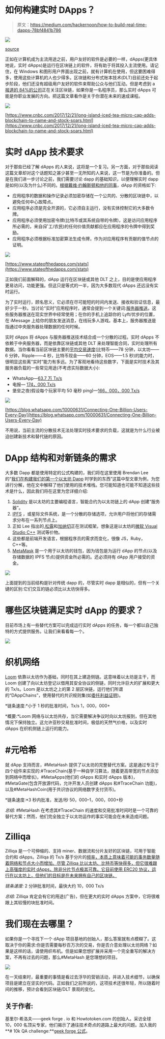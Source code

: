 # 如何构建实时 DApps？

> 原文：<https://medium.com/hackernoon/how-to-build-real-time-dapps-78bf4841b786>

![](img/0dba848d2feadc3b2728e54620bae3ee.png)

[source](https://michelkoven.files.wordpress.com/2014/04/charles-gussin-la-construction-de-la-tour-de-babel-1690.jpg)

正如在计算机成为主流用途之前，用户友好的软件是必要的一样，dApps(更具体地说，实时 dApps)是运行在区块链上的软件，将有助于将其投入主流使用。请记住，在 Windows 和图形用户界面出现之前，就有计算机在使用，但这要困难得多，使用这些计算机的人也少得多。区块链和分布式账本技术(DLT)目前还处于起步阶段，他们还没有超级用户友好的软件来帮助公众与他们互动。但是考虑到 a [报道的 84%的公司](https://www.cnbc.com/2018/08/27/84percent-of-companies-are-dabbling--in-blockchain-new-survey-says-.html)正在关注区块链，如果你是一名程序员，那么实时 dApps 可能是你职业发展的方向。把这篇文章看作是关于你潜在未来的速成课程。

![](img/a6d037e6214ea2bb80df551e0bc469d8.png)

[https://www.cnbc.com/2017/12/21/long-island-iced-tea-micro-cap-adds-blockchain-to-name-and-stock-soars.html](https://www.cnbc.com/2017/12/21/long-island-iced-tea-micro-cap-adds-blockchain-to-name-and-stock-soars.html)

# 实时 dApp 技术要求

对于那些已经了解 dApps 的人来说，这将是一个复习。另一方面，对于那些阅读这篇文章却对这个话题知之甚少甚至一无所知的人来说，这一节是为你准备的。但是在我们进一步讨论之前，我们需要讨论 dapp 的基础知识，以便理解实时 dapp 是如何(以及为什么)不同的。[根据戴维·约翰斯顿和他的同事](https://github.com/DavidJohnstonCEO/DecentralizedApplications)，dApp 的资格如下:

*   应用程序的数据和操作记录必须加密存储在一个公共的、分散的区块链中，以避免任何中心故障点。
*   应用程序必须是完全开源的，它必须自主运行，没有实体控制它的大多数令牌。
*   应用程序必须使用加密令牌(比特币或其系统自带的令牌)，这是访问应用程序所必需的，来自(矿工/农民)的任何价值贡献都应在应用程序的令牌中得到奖励。
*   应用程序必须根据标准加密算法生成令牌，作为对应用程序有贡献的值节点的证明。

![](img/9176a3715ddd967dc24f0caceb6e7877.png)

[https://www.stateofthedapps.com/stats](https://www.stateofthedapps.com/stats)

正如我们前面解释的，dApp 运行在区块链或其他 DLT 之上，目的是使应用程序更易访问，功能更强。但这只是等式的一半，因为大多数现代 dApps 还远没有实时运行。

为了实时运行，顾名思义，它必须在尽可能短的时间内发送、接收和验证信息，最好少于一秒。当讨论“实时”应用程序时，通常会提到一个关键词:[服务器推送](https://en.wikipedia.org/wiki/Push_technology)。这些服务器推送在现实世界中经常使用；在你的手机上追踪你的 Lyft/优步的位置，在 iMessage 上给你的朋友发送消息，在线玩多人游戏。基本上，服务器推送是指通过中央服务器处理数据的任何时候。

实时 dApps 将 dApps 与服务器推送技术结合成一个分散的过程。实时 dApps 不依赖于中央服务器，而是依靠区块链或其他 DLT 来处理智能合同，实时处理所有数据。当你看看当前区块链主要的[平均交易速度](https://www.fool.com/investing/2018/05/23/ranking-the-average-transaction-speeds-of-the-15-l.aspx)(比特币——78 分钟，以太坊——6 分钟，Ripple——4 秒，比特币现金——60 分钟，EOS——1.5 秒)的能力时，很明显这些离“实时”能力有多远。为了客观地看待这些数字，下面是实时技术及其服务器负载的一些常见用途(不考虑实际数据大小):

*   WhatsApp—[63.7 万 Tx/s](https://www.zdnet.com/article/whatsapp-now-one-billion-people-send-55-billion-messages-per-day/)
*   电报— [174，000 Tx/s](https://telegram.org/blog/15-billion)
*   堡垒之夜(假设每个玩家平均 50 毫秒 ping)—[166，000，000 Tx/s](https://www.pcgamesn.com/fortnite/fortnite-battle-royale-player-numbers)

![](img/86dae53f79a0f26ec15039f466c9dd7d.png)

[https://blog.whatsapp.com/10000631/Connecting-One-Billion-Users-Every-Day](https://blog.whatsapp.com/10000631/Connecting-One-Billion-Users-Every-Day)

不用说，当前主流的分散技术无法处理实时技术要求的负载，这就是为什么行业被迫创建新技术和替代链的原因。

# DApp 结构和对新链条的需求

大多数 Dapp 都是使用特定的公式构建的，我们将在这里使用 Brendan Lee 的“[我们在构建我们的第一个以太坊 Dapp](/coinmonks/what-we-learned-building-our-first-dapp-28b01f9fc244) 时学到的东西”这篇中型文章为例，为您进行分解，他在文中解释了他们使用的技术堆栈。您可能知道也可能不知道这些技术是什么，因此我们将在这里为您详细介绍:

1.  [Solidity](https://en.wikipedia.org/wiki/Solidity) 是以太坊的主要编程语言，智能合约为以太坊链上的 dApp 创建“服务器”。
2.  [IPFS](https://ipfs.io/) ，或星际文件系统，是一个分散的存储选项，允许用户将他们的存储需求分布在一系列节点上。
3.  正如 Lee 指出的,[松露](https://gist.github.com/smarr/d1f8f2101b5cc8e14e12)和[加纳切](https://truffleframework.com/ganache)正在测试框架。想象这是以太坊的[微软 Visual Studio C++](https://visualstudio.microsoft.com/vs/features/cplusplus/) 测试等价物。
4.  这些都是前端开发语言，根据程序员的需求而变化，很像 JS，Ruby，C++等。
5.  [MetaMask](https://metamask.io/) 是一个用于以太坊的钱包，因为钱包是为运行 dApp 的节点(以及存储数据的 IPFS 节点)提供资金所必需的。还必须持有 dApp 用户接受的资金。

![](img/de5bf458a904216bb6eb4b4edf6d1c27.png)

上面提到的当前结构是针对传统 dapp 的，尽管实时 dapp 是相似的，但有一个关键的区别:它们交互的链必须比以太坊快得多。

# 哪些区块链满足实时 dApp 的要求？

目前市场上有一些替代方案可以完成运行实时 dApps 的任务，每一个都以自己独特的方式提供服务。让我们来看看每一个。

![](img/3c19cf736cbcae868be5b65f14a44be4.png)

# 织机网络

[Loom](https://loomx.io/) 依靠以太坊作为基础，同时在其上建造侧链。这意味着以太坊是主干，而 Loom 创建了向以太坊登记以借用其安全协议的侧链，同时允许巨大的扩展和更大的 Tx/s。Loom 是以太坊之上的第 2 层区块链，运行他们所谓的“DAppChains”，使用替代的共识规则集(如[委托利益证明](https://hackernoon.com/explain-delegated-proof-of-stake-like-im-5-888b2a74897d))。

*链条速度:*小于 1 秒的批准时间，Tx/s 1，000，000+

*概要:*Loom 网络与以太坊共存，当它需要解决争议时向以太坊报到，但在其他情况下保持独立。这允许亚秒交易批准时间，极低的天然气价格，以及实时 dApps 在织机侧链上运行的能力。

# #元哈希

就 dApp 支持而言，#MetaHash 提供了以太坊的完整替代方案。这是通过专注于四个组件来实现的:#TraceChain(基于一种自学习算法，随着更高带宽的节点添加到网络中而增长)，#MetaApps(他们的 dApps 和实时 dApps 版本)，#MetaGate(包含开放源代码，允许开发人员创建 dApps 和#TraceChain 功能)，以及#MetaHashCoin(用于共识协议的网络数字支付货币)。

*链条速度:*3 秒内批准，发送/秒 50，000–1，000，000+秒

*总结:* #MetaHash 在考虑其#TraceChain 的速度和交易批准时间时是一个可靠的替代方案；然而，他们完全独立于以太坊运作的事实可能会在未来造成问题。

# Zilliqa

Zilliqa 是一个可伸缩的、支持 miner、数据流和分片友好的区块链，可用于智能合约和 dApps。Zilliqa 的 Tx/s 基于分片的[频率，本质上意味着可能的事务数量随着网络和节点大小而增加。尽管 Zilliqa 比以太坊、比特币等快得多，但它很难跟上高强度的实时 dApps，除非分片节点极其可靠。它目前使用 ERC20 协议，运行在以太坊上，但他们的目标是在未来拥有自己的区块链。](https://blockonomi.com/sharding/)

*链条速度:* 2 分钟批准时间，最快大约 10，000 Tx/s

*总结:* Zilliqa 肯定会有它的用途(广告)，但在更大的实时 dApps 方案中，它将很难跟上其较慢的块批准时间。

# 我们现在去哪里？

如果你是一个寻找下一个 dApp 项目基地的创始人，那么答案就有点模糊了。这取决于你的需求:你是否需要每秒百万次的交易，你是否介意处理以太坊网络？如果是这样的话，请使用织布机。但是如果您想扩展并采用一个完全重写的解决方案，不再有过去的问题，那么#MetaHash 是您理想的项目。

![](img/e6e835ef7a3bc6b90dd9a9c7daca248a.png)

在一天结束时，最重要的事情是看过去浮华的营销活动，并进入技术细节，以确保项目是建立在坚实的代码。正如我们之前所说的，这项技术还很年轻，所以随着时间的推移，预计会看到区块链/DLT 景观的变化。

## 关于作者:

基里尔·希洛夫——geek forge . io 和 Howtotoken.com 的创始人。采访全球 10，000 名顶尖专家，他们揭示了通往技术奇点的道路上最大的问题。加入我的**# 10k QA challenge:**[geek forge 公式](https://formula.geekforge.io/)。